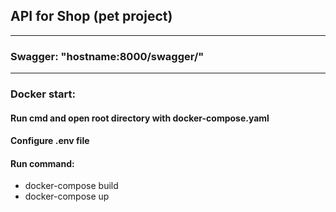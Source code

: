 ## __API for Shop (pet project)__

---

### Swagger:  "hostname:8000/swagger/"

---
### Docker start:
#### Run cmd and open root directory with docker-compose.yaml

#### Configure .env file

#### Run command:
* docker-compose build
* docker-compose up


